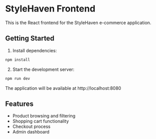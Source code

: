 
# StyleHaven Frontend

This is the React frontend for the StyleHaven e-commerce application.

## Getting Started

1. Install dependencies:
```bash
npm install
```

2. Start the development server:
```bash
npm run dev
```

The application will be available at http://localhost:8080

## Features

- Product browsing and filtering
- Shopping cart functionality
- Checkout process
- Admin dashboard
